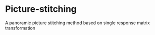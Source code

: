 # Picture-stitching
A panoramic picture stitching method based on single response matrix transformation
